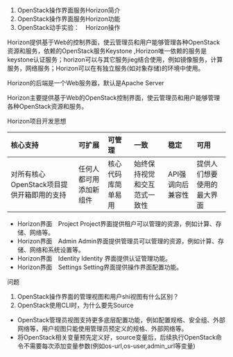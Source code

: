 1. OpenStack操作界面服务Horizon简介
2. OpenStack操作界面服务Horizon功能
3. OpenStack动手实验：　Horizon操作

Horizon提供基于Web的控制界面，使云管理员和用户能够管理各种OpenStack资源和服务，依赖的OpenStack服务Keystone ,Horizon唯一依赖的服务是keystone认证服务；horizon可以与其它服务jieg结合使用，例如镜像服务，计算服务，网络服务；Horizon可以在有独立服务(如对象存储)的环境中使用。

Horizon的后端是一个Web服务器，默认是Apache Server

Horizon主要提供基于Web的OpenStack控制界面，使云管理员和用户能够管理各种OpenStack资源和服务。

Horizon项目开发思想

|核心支持|可扩展|可管理|一致|稳定|可用|
|:---|:---|:---|:---|:---|:---|
|对所有核心OpenStack项目提供开箱即用的支持|任何人都可用添加新组件|核心代码库简单易用|始终保持视觉和交互范式一致性|API强调向后兼容性|提供人们想要使用的最大界面|

- Horizon界面　Project  Project界面提供租户可以管理的资源，例如计算、存储、网络等。
- Horizon界面　Admin  Admin界面提供管理员可以管理的资源，例如计算、存储、网络和系统设置等。
- Horizon界面　Identity  Identity 界面提供认证管理功能。
- Horizon界面　Settings  Setting界面提供操作界面配置功能。

问题
1. OpenStack操作界面的管理视图和用户shi视图有什么区别？
2. OpenStack使用CLI时，为什么要先Source

- OpenStack管理员视图支持更多底层配置功能，例如配置规格、安全组、外部网络等，用户视图只能使用管理员预定义的规格、外部网络等。
- 将OpenStack相关变量预先定义好，source变量后，后续执行OpenStack命令不需要每次添加变量参数(例如os-url,os-user,admin_url等变量)

 